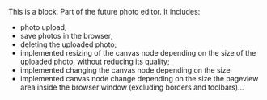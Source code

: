 This is a block. Part of the future photo editor. It includes:
- photo upload;
- save photos in the browser;
- deleting the uploaded photo;
- implemented resizing of the canvas node depending on the size of the uploaded photo, without reducing its quality;
- implemented changing the canvas node depending on the size
- implemented canvas node change depending on the size
the pageview area inside the browser window (excluding borders and toolbars)...
